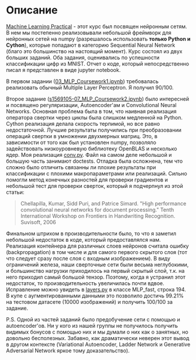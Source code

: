 # Описание 
[Machine Learning Practical](http://www.inf.ed.ac.uk/teaching/courses/mlp/) - этот курс был посвящен нейронным сетям. В нем мы постепенно реализовывали небольшой фреймворк для нейронных сетей на numpy (разрешалось использовать **только Python и Cython**), которые попадают в категорию Sequential Neural Network (благо это большинство на настоящий момент). Курс состоял из двух больших заданий. Оба задания, оценивались по успешности классификации цифр из MNIST. Отчет о коде, который непосредственно писал я представлен в виде jupyter notebook. 

В первом задании ([03_MLP_Coursework1.ipynb](https://github.com/rb-kuddai/MLP_RU/blob/master/03_MLP_Coursework1.ipynb)) требовалась реализовать обычный Multiple Layer Perceptron. Я получил 90/100. 

Второе задание ([s1569105-07_MLP_Coursework2.ipynb](https://github.com/rb-kuddai/MLP_RU/blob/master/s1569105-07_MLP_Coursework2.ipynb)) было интересней и посвящено регуляризации, Autoencoder'ам и Convolutional Neural Networks. Основная проблема была в том, что наивная реализация оператора свертки через циклы была слишком медленной на Python. Cython реализация делала скорость терпимой, но все равно недостаточной. Лучшие результаты получились при преобразовании операций свертки в умножении двухмерных матриц. Это, в зависимости от того как был установлен numpy, позволяло задействовать низкоуровневую библиотеку OpenBLAS и несколько ядер. Моя реализация [conv.py](https://github.com/rb-kuddai/MLP_RU/blob/master/mlpractical/mlp/conv.py). Файл на самом деле небольшой и большую часть занимают doctests. Отладка была осложнена, тем что сложно было отличить связанны ли плохие результаты при классификации с плохими макропараметрами или реализаций. Сильно помогли метод конечных разностей для проверки градиентов и небольшой тест для проверки сверток, который я подчерпнул из этой статьи: 
> Chellapilla, Kumar, Sidd Puri, and Patrice Simard.  "High performance convolutional neural networks for document processing."  Tenth International Workshop on Frontiers in Handwriting Recognition. Suvisoft, 2006 

Финальном штрихом в производительности было, то что я заметил небольшой недостаток в коде, который предоставлялся нам. Реализация контейнера для различных слоев нейронов считала ошибку (backpropagation) в том числе и для самого первого скрытого слоя (тот что следует сразу после слоя с входным изображением). В виду ограничений железа, наши сверточные сети были весьма неглубокими, и большинство нагрузки приходилось на первый скрытый слой, т.к. на него приходил самый большой тензор. Поэтому, когда я устранил этот недостаток, то производительность увеличилась почти вдвое. Исправление можно увидеть в [layers.py](https://github.com/rb-kuddai/MLP_RU/blob/master/mlpractical/mlp/layers.py) в классе MLP_fast, строка 194. В купе с аугментированными данными это позволило достичь 99.21% на тестовом датасете (10000 изображений) и получить 100/100 за задание. 

P.S. Одной из частей заданий было предобучение сети с помощью и autoencoder'ов. Ни у кого из нашей группы не получилось получить видимых бонусов с помощью них и мы думали о них как о занятных, но довольно бесполезных. Забавно, как драматически неверен этот вывод в другом контексте (Variational Autoencoder, Ladder Network и Generative Adversarial Network яркое тому доказательство).


